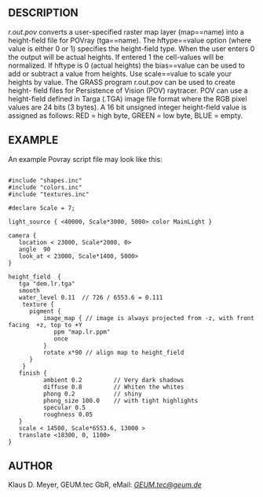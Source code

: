 
## DESCRIPTION

*r.out.pov* converts a user-specified raster map layer (map==name) into a
height-field file for POVray (tga==name). The hftype==value option (where
value is either 0 or 1) specifies the height-field type. When the user
enters 0 the output will be actual heights. If entered 1 the cell-values
will be normalized. If hftype is 0 (actual heights) the bias==value can
be used to add or subtract a value from heights. Use scale==value to scale
your heights by value. The GRASS program r.out.pov can be used to create
height- field files for Persistence of Vision (POV) raytracer. POV can
use a height-field defined in Targa (.TGA) image file format where the
RGB pixel values are 24 bits (3 bytes). A 16 bit unsigned integer height-field
value is assigned as follows: RED = high byte, GREEN = low byte, BLUE =
empty.

## EXAMPLE

An example Povray script file may look like this:

```

#include "shapes.inc"
#include "colors.inc"
#include "textures.inc"

#declare Scale = 7;

light_source { <40000, Scale*3000, 5000> color MainLight }

camera {
   location < 23000, Scale*2000, 0>
   angle  90
   look_at < 23000, Scale*1400, 5000>
}

height_field  {
   tga "dem.lr.tga"
   smooth
   water_level 0.11  // 726 / 6553.6 = 0.111
    texture {
      pigment {
          image_map { // image is always projected from -z, with front facing  +z, top to +Y
             ppm "map.lr.ppm"
             once
          }
          rotate x*90 // align map to height_field
      }
    }
   finish {
          ambient 0.2         // Very dark shadows
          diffuse 0.8         // Whiten the whites
          phong 0.2           // shiny
          phong_size 100.0    // with tight highlights
          specular 0.5
          roughness 0.05
   }
   scale < 14500, Scale*6553.6, 13000 >
   translate <18300, 0, 1100>
}

```

## AUTHOR

Klaus D. Meyer, GEUM.tec GbR, eMail: *<GEUM.tec@geum.de>*
